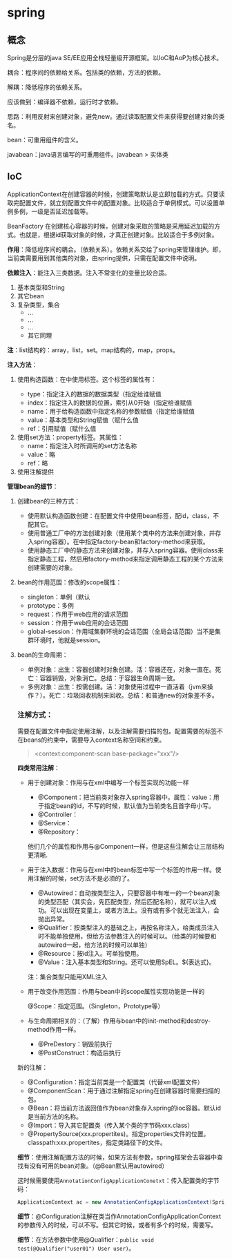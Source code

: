 # spring

## 概念

Spring是分层的java SE/EE应用全栈轻量级开源框架。以IoC和AoP为核心技术。

耦合：程序间的依赖给关系。包括类的依赖，方法的依赖。

解耦：降低程序的依赖关系。

应该做到：编译器不依赖，运行时才依赖。

思路：利用反射来创建对象，避免new。通过读取配置文件来获得要创建对象的类名。  

bean：可重用组件的含义。

javabean：java语言编写的可重用组件。javabean > 实体类

## IoC

ApplicationContext在创建容器的时候，创建策略默认是立即加载的方式。只要读取完配置文件，就立刻配置文件中的配置对象。比较适合于单例模式。可以设置单例多例，一级是否延迟加载等。

BeanFactory 在创建核心容器的时候，创建对象采取的策略是采用延迟加载的方式。也就是，根据id获取对象的时候，才真正创建对象。比较适合于多例对象。

**作用**：降低程序间的耦合。（依赖关系）。依赖关系交给了spring来管理维护。即，当前类需要用到其他类的对象，由spring提供，只需在配置文件中说明。

**依赖注入**：能注入三类数据。注入不常变化的变量比较合适。

1. 基本类型和String
2. 其它bean
3. 复杂类型，集合
   - <array><value></value>...</array>
   - <list>...</list>
   - <set>...</set>
   - 其它同理

**注**：list结构的：array，list，set。map结构的，map，props。

**注入方法**：

1. 使用构造函数：在<bean>中使用<constructor-arg>标签。这个标签的属性有：
   - type：指定注入的数据的数据类型（指定给谁赋值
   - index：指定注入的数据的位置，索引从0开始（指定给谁赋值
   - name：用于给构造函数中指定名称的参数赋值（指定给谁赋值
   - value：基本类型和String赋值（赋什么值
   - ref：引用赋值（赋什么值
2. 使用set方法：property标签。其属性：
   - name：指定注入时所调用的set方法名称
   - value：略
   - ref：略
3. 使用注解提供

**管理bean的细节**：

1. 创建bean的三种方式：

   - 使用默认构造函数创建：在配置文件中使用bean标签，配id，class，不配其它。
   - 使用普通工厂中的方法创建对象（使用某个类中的方法来创建对象，并存入spring容器）。在<bean>中指定factory-bean和factory-method来获取。
   - 使用静态工厂中的静态方法来创建对象，并存入spring容器。使用class来指定静态工程，然后用factory-method来指定调用静态工程的某个方法来创建需要的对象。

2. bean的作用范围：修改<bean>的scope属性：

   - singleton：单例（默认
   - prototype：多例
   - request：作用于web应用的请求范围
   - session：作用于web应用的会话范围
   - global-session：作用域集群环境的会话范围（全局会话范围）当不是集群环境时，他就是session。

3. bean的生命周期：

   - 单例对象：出生：容器创建时对象创建。活：容器还在，对象一直在。死亡：容器销毁，对象消亡。总结：于容器生命周期一致。
   - 多例对象：出生：按需创建。活：对象使用过程中一直活着（jvm来操作？）。死亡：垃圾回收机制来回收。总结：和普通new的对象差不多。

   ### 注解方式：

   需要在配置文件中指定使用注解，以及注解需要扫描的包。配置需要的标签不在beans的约束中，需要导入context名称空间和约束。

   > <context:component-scan base-package="xxx"/>

   

   **四类常用注解**：

   - 用于创建对象：作用与在xml中编写一个<bean>标签实现的功能一样

     - @Component：把当前类对象存入spring容器中。属性：value：用于指定bean的id，不写的时候，默认值为当前类名且首字母小写。
     - @Controller：
     - @Service：
     - @Repository：

     他们几个的属性和作用与@Component一样，但是这些注解会让三层结构更清晰.

   - 用于注入数据：作用与在xml中的bean标签中写一个<property>标签的作用一样。使用注解的时候，set方法不是必须的了。

     - @Autowired：自动按类型注入，只要容器中有唯一的一个bean对象的类型匹配（其实会，先匹配类型，然后匹配名称），就可以注入成功。可以出现在变量上，或者方法上。没有或有多个就无法注入，会抛出异常。
     - @Qualifier：按类型注入的基础之上，再按名称注入，给类成员注入时不能单独使用，但给方法参数注入的时候可以。（给类的时候要和autowired一起，给方法的时候可以单独）
     - @Resource：按id注入。可单独使用。
     - @Value：注入基本类型和String。还可以使用SpEL。${表达式}。

     注：集合类型只能用XML注入

   - 用于改变作用范围：作用与bean中的scope属性实现功能是一样的

     @Scope：指定范围。（Singleton，Prototype等）

   - 与生命周期相关的：（了解）作用与bean中的init-method和destroy-method作用一样。

     - @PreDestory：销毁前执行
     - @PostConstruct：构造后执行

   新的注解：

   - @Configuration：指定当前类是一个配置类（代替xml配置文件）
   - @ComponentScan：用于通过注解指定spring在创建容器时需要扫描的包。
   - @Bean：将当前方法返回值作为bean对象存入spring的ioc容器。默认id是当前方法的名称。
   - @Import：导入其它配置类（传入某个类的字节码xxx.class）
   - @PropertySource(xxx.propertites)。指定properties文件的位置。classpath:xxx.propertites，指定类路径下的文件。

   **细节**：使用注解配置方法的时候，如果方法有参数，spring框架会去容器中查找有没有可用的bean对象。（@Bean默认用autowired）

   这时候需要使用`AnnotationConfigApplicationConetxt`：传入配置类的字节码：

   ```java
   ApplicationContext ac = new AnnotationConfigApplicationContext(SpringConfiguration.class);
   ```

   **细节**：@Configuration注解在类当作AnnotationConfigApplicationContext的参数传入的时候，可以不写。但其它时候，或者有多个的时候，需要写。

   **细节**：在方法参数中使用@Qualifier：`public void test(@Qualifier("user01") User user)`。

   

